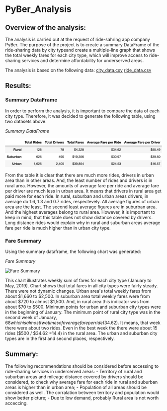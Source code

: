# PyBer_Analysis

## Overview of the analysis: 

The analysis is carried out at the request of ride-sahring app company PyBer. The purpose of the project is to create a summary DataFrame of the ride-sharing data by city typeand create a multiple-line graph that shows the total weekly fares for each city type, which will improve access to ride-sharing services and determine affordability for underserved areas.

The analysis is based on the following data:
[city_data.csv](https://github.com/sharof17/PyBer_Analysis/blob/main/Resources/city_data.csv)
[ride_data.csv](https://github.com/sharof17/PyBer_Analysis/blob/main/Resources/ride_data.csv)

## Results: 

### Summary DataFrame
In order to perform the analysis, it is important to compare the data of each city type. Therefore, it was decided to generate the following table, using two datasets above:

*Summary DataFrame*

![Summary DataFrame](Resources/images/pyber_summary_df.png)

From the table it is clear that there are much more rides, drivers in urban area than in other areas. And, the least number of rides and drivers is in rural area. However, the amounts of average fare per ride and average fare per driver are much less in urban area. It means that drivers in rural area get paid more for each ride. In rural, suburban and urban areas drivers, in average do 1.6, 1.3 and 0.7 rides, respectevely. All average figures of urban area are the least. The second least average figures are in suburban area. And the highest averages belong to rural area. However, it is important to keep in mind, that this table does not show distance covered by drivers. Long distance rides would explain why in rural and suburban areas average fare per ride is much higher than in urban city type.

### Fare Summary
Using the summary dataframe, the following chart was generated:

*Fare Summary*

![Fare Summary](analysis/images/PyBer_fare_summary.png)

This chart illustrates weekly sum of fares for each city type (January to May, 2019). Chart shows that total fares in all city types were fairly steady. There were not dynamic changes. Urban area's total weekly fares from about $1,660 to $2,500. In suburban area total weekly fares were from about $720 to almost $1,500. And, in rural area this indicator was from about $70 to $500. Minimum points for urban and suburban city types were in the beginning of January. The minimum point of rural city type was in the second week of January, $68 which is almost two times of average fare per ride ($34.62).  It means, that week there were about two rides. Even in the best week the there were  about 15 rides ($500 / $34.62 =14.4) in the rural area. The urban and suburban city types are in the first and second places, respectively. 

## Summary: 

The following recommendations should be considered before accessing to ride-sharing services in underserved areas:
    - Territory of rural and suburban areas and mileage distance covered by drivers should be considered, to check why average fare for each ride in rural and suburban areas is higher than in urban area;
    - Population of all areas should be considered as well. The corralation between territory and population would show better picture;
    - Due to low demand, probably Rural area is not worth acceccing. 
